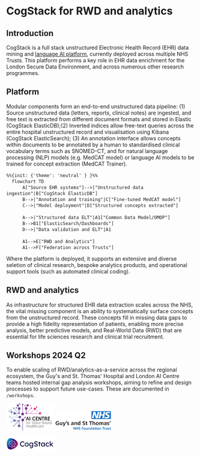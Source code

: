 # CogStack for RWD and analytics

## Introduction

CogStack is a full stack unstructured Electronic Health Record (EHR) data mining and [language AI platform](https://cogstack.org), currently deployed across multiple NHS Trusts. This platform performs a key role in EHR data enrichment for the London Secure Data Environment, and across numerous other research programmes.

## Platform

Modular components form an end-to-end unstructured data pipeline: (1) Source unstructured data (letters, reports, clinical notes) are ingested, and free text is extracted from different document formats and stored in Elastic (CogStack ElasticDB);(2) Inverted indices allow free-text queries across the entire hospital unstructured record and visualisation using Kibana (CogStack ElasticSearch); (3) An annotation interface allows concepts within documents to be annotated by a human to standardised clinical vocabulary terms such as SNOMED-CT, and for natural language processing (NLP) models (e.g. MedCAT model) or language AI models to be trained for concept extraction (MedCAT Trainer).


```mermaid
%%{init: {'theme': 'neutral' } }%%
  flowchart TD
      A["Source EHR systems"]-->|"Unstructured data ingestion"|B["CogStack ElasticDB"]
      B-->|"Annotation and training"|C["Fine-tuned MedCAT model"]
      C-->|"Model deployment"|D["Structured concepts extracted"]

      A-->|"Structured data ELT"|A1["Common Data Model/OMOP"]
      B-->B1["ElasticSearch/Dashboards"]
      D-->|"Data validation and ELT"|A1
      
      A1-->E["RWD and Analytics"]
      A1-->F["Federation across Trusts"]

```

Where the platform is deployed, it supports an extensive and diverse seletion of clinical research, bespoke analytics products, and operational support tools (such as automated clinical coding). 

## RWD and analytics

As infrastructure for structured EHR data extraction scales across the NHS, the vital missing component is an ability to systematically surface concepts from the unstructured record. These concepts fill in missing data gaps to provide a high fidelity representation of patients, enabling more precise analysis, better predictive models, and Real-World Data (RWD) that are essential for life sciences research and clinical trial recruitment.

## Workshops 2024 Q2

To enable scaling of RWD/analytics-as-a-service across the regional ecosystem, the Guy's and St. Thomas' Hospital and London AI Centre teams hosted internal gap analysis workshops, aiming to refine and design processes to support future use-cases. These are documented in ```/workshops```. 

<a href="https://www.aicentre.co.uk/"><img src="logo_aic.png" alt="London AI Centre" title="" height="70" /></a> <a href="https://www.guysandstthomas.nhs.uk/"><img src="logo_gstt.png" alt="Guy's and St. Thomas' Hospital" title="" height="50" /></a>

<a href="https://cogstack.org/"><img src="logo_cogstack.png" alt="CogStack" title="" height="40" /></a>


